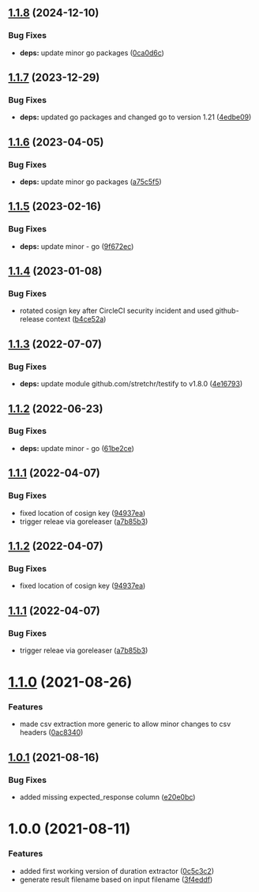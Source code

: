 ## [1.1.8](https://github.com/janritter/k6-duration-extractor/compare/1.1.7...1.1.8) (2024-12-10)


### Bug Fixes

* **deps:** update minor go packages ([0ca0d6c](https://github.com/janritter/k6-duration-extractor/commit/0ca0d6c2e76382d9adb0c02c6512ff52f354cd6b))

## [1.1.7](https://github.com/janritter/k6-duration-extractor/compare/1.1.6...1.1.7) (2023-12-29)


### Bug Fixes

* **deps:** updated go packages and changed go to version 1.21 ([4edbe09](https://github.com/janritter/k6-duration-extractor/commit/4edbe093549bf5b1b418e4f5ce7e1b315c174b1e))

## [1.1.6](https://github.com/janritter/k6-duration-extractor/compare/1.1.5...1.1.6) (2023-04-05)


### Bug Fixes

* **deps:** update minor go packages ([a75c5f5](https://github.com/janritter/k6-duration-extractor/commit/a75c5f573e0051f149c0cffc1fb39da047a6a95b))

## [1.1.5](https://github.com/janritter/k6-duration-extractor/compare/1.1.4...1.1.5) (2023-02-16)


### Bug Fixes

* **deps:** update minor - go ([9f672ec](https://github.com/janritter/k6-duration-extractor/commit/9f672ecabb0912c2edb83668571dfce80974c937))

## [1.1.4](https://github.com/janritter/k6-duration-extractor/compare/1.1.3...1.1.4) (2023-01-08)


### Bug Fixes

* rotated cosign key after CircleCI security incident and used github-release context ([b4ce52a](https://github.com/janritter/k6-duration-extractor/commit/b4ce52a33d44f4d5f823588946b8760617d15c61))

## [1.1.3](https://github.com/janritter/k6-duration-extractor/compare/1.1.2...1.1.3) (2022-07-07)


### Bug Fixes

* **deps:** update module github.com/stretchr/testify to v1.8.0 ([4e16793](https://github.com/janritter/k6-duration-extractor/commit/4e167937ee0289dbb6e9b79bc46abf4e8152495f))

## [1.1.2](https://github.com/janritter/k6-duration-extractor/compare/1.1.1...1.1.2) (2022-06-23)


### Bug Fixes

* **deps:** update minor - go ([61be2ce](https://github.com/janritter/k6-duration-extractor/commit/61be2ce8dd9356d1894345c43b169faeb397b6ef))

## [1.1.1](https://github.com/janritter/k6-duration-extractor/compare/1.1.0...1.1.1) (2022-04-07)


### Bug Fixes

* fixed location of cosign key ([94937ea](https://github.com/janritter/k6-duration-extractor/commit/94937ead53941999ca47c6fe287b2f8af888f45a))
* trigger releae via goreleaser ([a7b85b3](https://github.com/janritter/k6-duration-extractor/commit/a7b85b31c2d741cb3943628492fd311d00a89673))

## [1.1.2](https://github.com/janritter/k6-duration-extractor/compare/1.1.1...1.1.2) (2022-04-07)


### Bug Fixes

* fixed location of cosign key ([94937ea](https://github.com/janritter/k6-duration-extractor/commit/94937ead53941999ca47c6fe287b2f8af888f45a))

## [1.1.1](https://github.com/janritter/k6-duration-extractor/compare/1.1.0...1.1.1) (2022-04-07)


### Bug Fixes

* trigger releae via goreleaser ([a7b85b3](https://github.com/janritter/k6-duration-extractor/commit/a7b85b31c2d741cb3943628492fd311d00a89673))

# [1.1.0](https://github.com/janritter/k6-duration-extractor/compare/1.0.1...1.1.0) (2021-08-26)


### Features

* made csv extraction more generic to allow minor changes to csv headers ([0ac8340](https://github.com/janritter/k6-duration-extractor/commit/0ac83409b643070046896eb89961eedc5f84c40f))

## [1.0.1](https://github.com/janritter/k6-duration-extractor/compare/1.0.0...1.0.1) (2021-08-16)


### Bug Fixes

* added missing expected_response column ([e20e0bc](https://github.com/janritter/k6-duration-extractor/commit/e20e0bce3c85eea1cf3124359fb0e99eb3dc93ca))

# 1.0.0 (2021-08-11)


### Features

* added first working version of duration extractor ([0c5c3c2](https://github.com/janritter/k6-duration-extractor/commit/0c5c3c2f5e6e9aa288d5bbd4c665beae26da7329))
* generate result filename based on input filename ([3f4eddf](https://github.com/janritter/k6-duration-extractor/commit/3f4eddf5a4b3b639f521f530a0ede1f1c60a3576))
